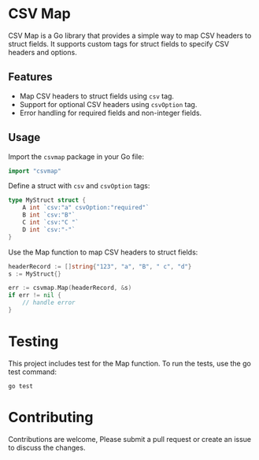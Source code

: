 # CSV Map

CSV Map is a Go library that provides a simple way to map CSV headers to struct fields. It supports custom tags for struct fields to specify CSV headers and options.

## Features

- Map CSV headers to struct fields using `csv` tag.
- Support for optional CSV headers using `csvOption` tag.
- Error handling for required fields and non-integer fields.

## Usage

Import the `csvmap` package in your Go file:

```go
import "csvmap"
```

Define a struct with `csv` and `csvOption` tags:

```go
type MyStruct struct {
	A int `csv:"a" csvOption:"required"`
	B int `csv:"B"`
	C int `csv:"C "`
	D int `csv:"-"`
}
```

Use the Map function to map CSV headers to struct fields:

```go
headerRecord := []string{"123", "a", "B", " c", "d"}
s := MyStruct{}

err := csvmap.Map(headerRecord, &s)
if err != nil {
	// handle error
}
```

# Testing
This project includes test for the Map function. To run the tests, use the go test command:
```
go test
```

# Contributing
Contributions are welcome, Please submit a pull request or create an issue to discuss the changes.


